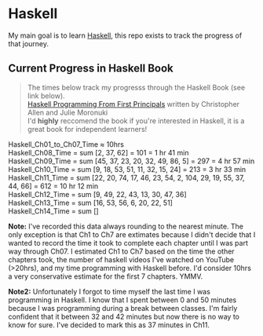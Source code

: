 # Haskell

My main goal is to learn [Haskell](https://www.haskell.org/), this repo exists to track the progress of that journey.

## Current Progress in Haskell Book

> The times below track my progresss through the Haskell Book (see link below).  
> [Haskell Programming From First Principals](http://haskellbook.com/) written by Christopher Allen and Julie Moronuki  
> I'd **highly** reccomend the book if you're interested in Haskell, it is a great book for independent learners!  

Haskell_Ch01_to_Ch07_Time ≈ 10hrs  
Haskell_Ch08_Time = sum [2, 37, 62] = 101 = 1 hr 41 min  
Haskell_Ch09_Time = sum [45, 37, 23, 20, 32, 49, 86, 5] = 297 = 4 hr 57 min  
Haskell_Ch10_Time = sum [9, 18, 53, 51, 11, 32, 15, 24] = 213 = 3 hr 33 min  
Haskell_Ch11_Time = sum [22, 20, 74, 17, 46, 23, 54, 2, 104, 29, 19, 55, 37, 44, 66] = 612 = 10 hr 12 min  
Haskell_Ch12_Time = sum [9, 49, 22, 43, 13, 30, 47, 36]  
Haskell_Ch13_Time = sum [16, 53, 56, 6, 20, 22, 51]  
Haskell_Ch14_Time = sum []  

**Note:** I've recorded this data always rounding to the nearest minute. The only exception is that Ch1 to Ch7 are extimates because I didn't decide that I wanted to record the time it took to complete each chapter until I was part way through Ch07. I estimated Ch1 to Ch7 based on the time the other chapters took, the number of haskell videos I've watched on YouTube (>20hrs), and my time programming with Haskell before. I'd consider 10hrs a very conservative estimate for the first 7 chapters. YMMV.

**Note2:** Unfortunately I forgot to time myself the last time I was programming in Haskell. I know that I spent between 0 and 50 minutes because I was programming during a break between classes. I'm fairly confident that it between 32 and 42 minutes but now there is no way to know for sure. I've decided to mark this as 37 minutes in Ch11.
